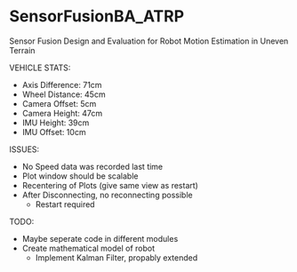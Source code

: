 # SensorFusionBA_ATRP
Sensor Fusion Design and Evaluation for Robot Motion Estimation in Uneven Terrain

VEHICLE STATS:
- Axis Difference: 71cm
- Wheel Distance: 45cm
- Camera Offset: 5cm
- Camera Height: 47cm
- IMU Height: 39cm
- IMU Offset: 10cm

ISSUES:
- No Speed data was recorded last time
- Plot window should be scalable
- Recentering of Plots (give same view as restart)
- After Disconnecting, no reconnecting possible
    - Restart required 

TODO:
- Maybe seperate code in different modules
- Create mathematical model of robot
    - Implement Kalman Filter, propably extended
